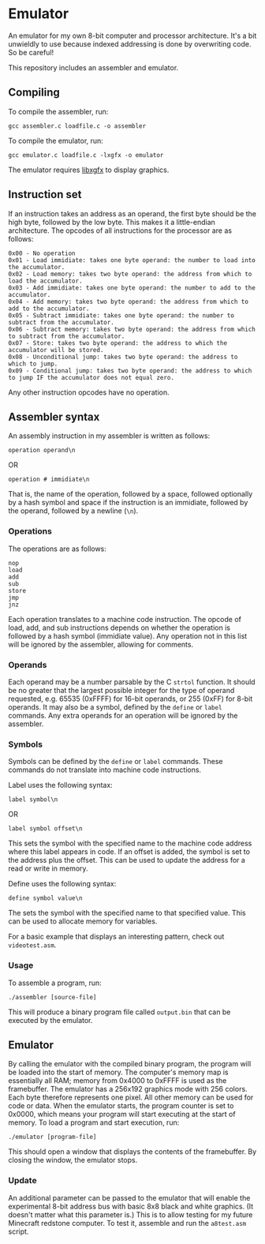# Emulator
An emulator for my own 8-bit computer and processor architecture. It's a bit unwieldly to use because indexed addressing is done by overwriting code. So be careful!

This repository includes an assembler and emulator.
## Compiling
To compile the assembler, run:
```
gcc assembler.c loadfile.c -o assembler
```
To compile the emulator, run:
```
gcc emulator.c loadfile.c -lxgfx -o emulator
```
The emulator requires [libxgfx](https://github.com/thecoder08/xgfx) to display graphics.
## Instruction set
If an instruction takes an address as an operand, the first byte should be the high byte, followed by the low byte. This makes it a little-endian architecture. The opcodes of all instructions for the processor are as follows:
```
0x00 - No operation
0x01 - Load immidiate: takes one byte operand: the number to load into the accumulator.
0x02 - Load memory: takes two byte operand: the address from which to load the accumulator.
0x03 - Add immidiate: takes one byte operand: the number to add to the accumulator.
0x04 - Add memory: takes two byte operand: the address from which to add to the accumulator.
0x05 - Subtract immidiate: takes one byte operand: the number to subtract from the accumulator.
0x06 - Subtract memory: takes two byte operand: the address from which to subtract from the accumulator.
0x07 - Store: takes two byte operand: the address to which the accumulator will be stored.
0x08 - Unconditional jump: takes two byte operand: the address to which to jump.
0x09 - Conditional jump: takes two byte operand: the address to which to jump IF the accumulator does not equal zero.
```
Any other instruction opcodes have no operation.
## Assembler syntax
An assembly instruction in my assembler is written as follows:
```
operation operand\n
```
OR
```
operation # immidiate\n
```
That is, the name of the operation, followed by a space, followed optionally by a hash symbol and space if the instruction is an immidiate, followed by the operand, followed by a newline (`\n`).
### Operations
The operations are as follows:
```
nop
load
add
sub
store
jmp
jnz
```
Each operation translates to a machine code instruction. The opcode of load, add, and sub instructions depends on whether the operation is followed by a hash symbol (immidiate value). Any operation not in this list will be ignored by the assembler, allowing for comments.
### Operands
Each operand may be a number parsable by the C `strtol` function. It should be no greater that the largest possible integer for the type of operand requested, e.g. 65535 (0xFFFF) for 16-bit operands, or 255 (0xFF) for 8-bit operands. It may also be a symbol, defined by the `define` or `label` commands. Any extra operands for an operation will be ignored by the assembler.
### Symbols
Symbols can be defined by the `define` or `label` commands. These commands do not translate into machine code instructions.

Label uses the following syntax:
```
label symbol\n
```
OR
```
label symbol offset\n
```
This sets the symbol with the specified name to the machine code address where this label appears in code. If an offset is added, the symbol is set to the address plus the offset. This can be used to update the address for a read or write in memory.

Define uses the following syntax:
```
define symbol value\n
```
The sets the symbol with the specified name to that specified value. This can be used to allocate memory for variables.

For a basic example that displays an interesting pattern, check out `videotest.asm`.
### Usage
To assemble a program, run:
```
./assembler [source-file]
```
This will produce a binary program file called `output.bin` that can be executed by the emulator.
## Emulator
By calling the emulator with the compiled binary program, the program will be loaded into the start of memory. The computer's memory map is essentially all RAM; memory from 0x4000 to 0xFFFF is used as the framebuffer. The emulator has a 256x192 graphics mode with 256 colors. Each byte therefore represents one pixel. All other memory can be used for code or data. When the emulator starts, the program counter is set to 0x0000, which means your program will start executing at the start of memory. To load a program and start execution, run:
```
./emulator [program-file]
```
This should open a window that displays the contents of the framebuffer. By closing the window, the emulator stops.
### Update
An additional parameter can be passed to the emulator that will enable the experimental 8-bit address bus with basic 8x8 black and white graphics. (It doesn't matter what this parameter is.) This is to allow testing for my future Minecraft redstone computer. To test it, assemble and run the `a8test.asm` script.